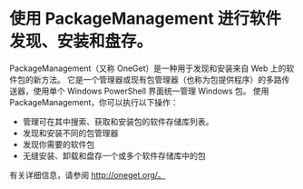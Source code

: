 # 使用 PackageManagement 进行软件发现、安装和盘存。

PackageManagement（又称 OneGet）是一种用于发现和安装来自 Web 上的软件包的新方法。 它是一个管理器或现有包管理器（也称为包提供程序）的多路传送器，使用单个 Windows PowerShell 界面统一管理 Windows 包。 使用 PackageManagement，你可以执行以下操作：

-   管理可在其中搜索、获取和安装包的软件存储库列表。
-   发现和安装不同的包管理器
-   发现你需要的软件包
-   无缝安装、卸载和盘存一个或多个软件存储库中的包

有关详细信息，请参阅 http://oneget.org/。


<!--HONumber=Jun16_HO4-->


